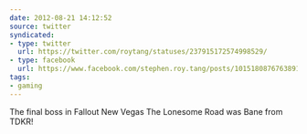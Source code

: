 ```yaml
---
date: 2012-08-21 14:12:52
source: twitter
syndicated:
- type: twitter
  url: https://twitter.com/roytang/statuses/237915172574998529/
- type: facebook
  url: https://www.facebook.com/stephen.roy.tang/posts/10151808767638912
tags:
- gaming
---
```


The final boss in Fallout New Vegas The Lonesome Road was Bane from TDKR!
